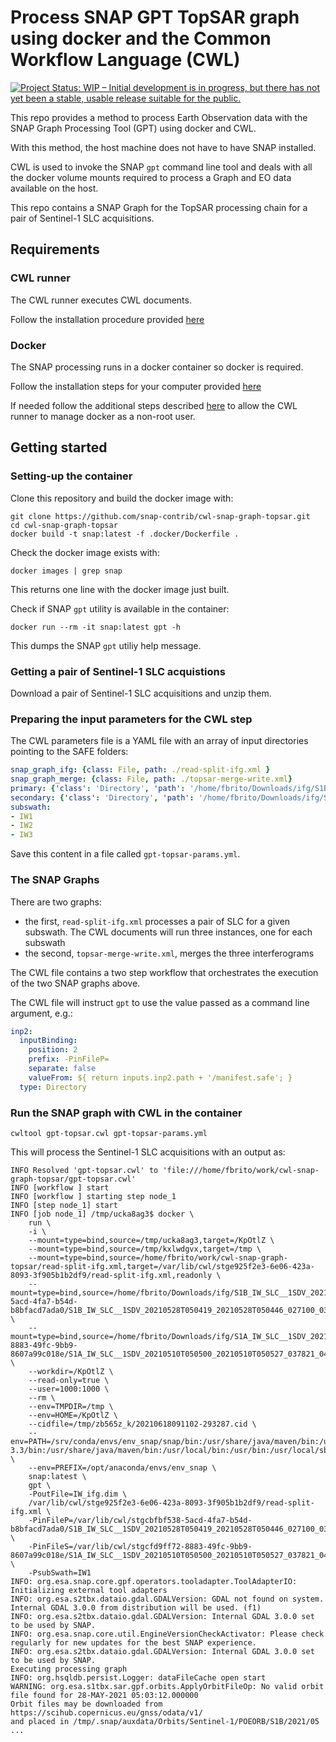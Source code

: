 # Process SNAP GPT TopSAR graph using docker and the Common Workflow Language (CWL)

[![Project Status: WIP – Initial development is in progress, but there has not yet been a stable, usable release suitable for the public.](https://www.repostatus.org/badges/latest/wip.svg)](https://www.repostatus.org/#wip)

This repo provides a method to process Earth Observation data with the SNAP Graph Processing Tool (GPT) using docker and CWL.

With this method, the host machine does not have to have SNAP installed. 

CWL is used to invoke the SNAP `gpt` command line tool and deals with all the docker volume mounts required to process a Graph and EO data available on the host.

This repo contains a SNAP Graph for the TopSAR processing chain for a pair of Sentinel-1 SLC acquisitions.


## Requirements

### CWL runner

The CWL runner executes CWL documents. 

Follow the installation procedure provided [here](https://github.com/common-workflow-language/cwltool#install)

### Docker

The SNAP processing runs in a docker container so docker is required. 

Follow the installation steps for your computer provided [here](https://docs.docker.com/get-docker/)

If needed follow the additional steps described [here](https://docs.docker.com/engine/install/linux-postinstall/) to allow the CWL runner to manage docker as a non-root user.

## Getting started 

### Setting-up the container

Clone this repository and build the docker image with:

```console
git clone https://github.com/snap-contrib/cwl-snap-graph-topsar.git
cd cwl-snap-graph-topsar
docker build -t snap:latest -f .docker/Dockerfile .
```

Check the docker image exists with:

```console
docker images | grep snap
```

This returns one line with the docker image just built.

Check if SNAP `gpt` utility is available in the container:

```console
docker run --rm -it snap:latest gpt -h
```

This dumps the SNAP `gpt` utiliy help message.

### Getting a pair of Sentinel-1 SLC acquistions

Download a pair of Sentinel-1 SLC acquisitions and unzip them.

### Preparing the input parameters for the CWL step

The CWL parameters file is a YAML file with an array of input directories pointing to the SAFE folders:

```yaml
snap_graph_ifg: {class: File, path: ./read-split-ifg.xml }
snap_graph_merge: {class: File, path: ./topsar-merge-write.xml}
primary: {'class': 'Directory', 'path': '/home/fbrito/Downloads/ifg/S1B_IW_SLC__1SDV_20210528T050419_20210528T050446_027100_033CC1_D1F1.SAFE' }
secondary: {'class': 'Directory', 'path': '/home/fbrito/Downloads/ifg/S1A_IW_SLC__1SDV_20210510T050500_20210510T050527_037821_0476C8_9B39.SAFE' }
subswath:
- IW1
- IW2
- IW3
```

Save this content in a file called `gpt-topsar-params.yml`.

### The SNAP Graphs

There are two graphs: 
- the first, `read-split-ifg.xml` processes a pair of SLC for a given subswath. The CWL documents will run three instances, one for each subswath
- the second, `topsar-merge-write.xml`, merges the three interferograms

The CWL file contains a two step workflow that orchestrates the execution of the two SNAP graphs above. 

The CWL file will instruct `gpt` to use the value passed as a command line argument, e.g.:

```yaml
inp2:
  inputBinding:
    position: 2
    prefix: -PinFileP=
    separate: false
    valueFrom: ${ return inputs.inp2.path + '/manifest.safe'; }
  type: Directory
```

### Run the SNAP graph with CWL in the container

```console
cwltool gpt-topsar.cwl gpt-topsar-params.yml
```

This will process the Sentinel-1 SLC acquisitions with an output as:

```console
INFO Resolved 'gpt-topsar.cwl' to 'file:///home/fbrito/work/cwl-snap-graph-topsar/gpt-topsar.cwl'
INFO [workflow ] start
INFO [workflow ] starting step node_1
INFO [step node_1] start
INFO [job node_1] /tmp/ucka8ag3$ docker \
    run \
    -i \
    --mount=type=bind,source=/tmp/ucka8ag3,target=/KpOtlZ \
    --mount=type=bind,source=/tmp/kxlwdgvx,target=/tmp \
    --mount=type=bind,source=/home/fbrito/work/cwl-snap-graph-topsar/read-split-ifg.xml,target=/var/lib/cwl/stge925f2e3-6e06-423a-8093-3f905b1b2df9/read-split-ifg.xml,readonly \
    --mount=type=bind,source=/home/fbrito/Downloads/ifg/S1B_IW_SLC__1SDV_20210528T050419_20210528T050446_027100_033CC1_D1F1.SAFE,target=/var/lib/cwl/stgcbfbf538-5acd-4fa7-b54d-b8bfacd7ada0/S1B_IW_SLC__1SDV_20210528T050419_20210528T050446_027100_033CC1_D1F1.SAFE,readonly \
    --mount=type=bind,source=/home/fbrito/Downloads/ifg/S1A_IW_SLC__1SDV_20210510T050500_20210510T050527_037821_0476C8_9B39.SAFE,target=/var/lib/cwl/stgcfd9ff72-8883-49fc-9bb9-8607a99c018e/S1A_IW_SLC__1SDV_20210510T050500_20210510T050527_037821_0476C8_9B39.SAFE,readonly \
    --workdir=/KpOtlZ \
    --read-only=true \
    --user=1000:1000 \
    --rm \
    --env=TMPDIR=/tmp \
    --env=HOME=/KpOtlZ \
    --cidfile=/tmp/zb565z_k/20210618091102-293287.cid \
    --env=PATH=/srv/conda/envs/env_snap/snap/bin:/usr/share/java/maven/bin:/usr/share/java/maven/bin:/opt/anaconda/bin:/opt/anaconda/condabin:/opt/anaconda/bin:/usr/lib64/qt-3.3/bin:/usr/share/java/maven/bin:/usr/local/bin:/usr/bin:/usr/local/sbin:/usr/sbin \
    --env=PREFIX=/opt/anaconda/envs/env_snap \
    snap:latest \
    gpt \
    -PoutFile=IW_ifg.dim \
    /var/lib/cwl/stge925f2e3-6e06-423a-8093-3f905b1b2df9/read-split-ifg.xml \
    -PinFileP=/var/lib/cwl/stgcbfbf538-5acd-4fa7-b54d-b8bfacd7ada0/S1B_IW_SLC__1SDV_20210528T050419_20210528T050446_027100_033CC1_D1F1.SAFE/manifest.safe \
    -PinFileS=/var/lib/cwl/stgcfd9ff72-8883-49fc-9bb9-8607a99c018e/S1A_IW_SLC__1SDV_20210510T050500_20210510T050527_037821_0476C8_9B39.SAFE/manifest.safe \
    -PsubSwath=IW1
INFO: org.esa.snap.core.gpf.operators.tooladapter.ToolAdapterIO: Initializing external tool adapters
INFO: org.esa.s2tbx.dataio.gdal.GDALVersion: GDAL not found on system. Internal GDAL 3.0.0 from distribution will be used. (f1)
INFO: org.esa.s2tbx.dataio.gdal.GDALVersion: Internal GDAL 3.0.0 set to be used by SNAP.
INFO: org.esa.snap.core.util.EngineVersionCheckActivator: Please check regularly for new updates for the best SNAP experience.
INFO: org.esa.s2tbx.dataio.gdal.GDALVersion: Internal GDAL 3.0.0 set to be used by SNAP.
Executing processing graph
INFO: org.hsqldb.persist.Logger: dataFileCache open start
WARNING: org.esa.s1tbx.sar.gpf.orbits.ApplyOrbitFileOp: No valid orbit file found for 28-MAY-2021 05:03:12.000000
Orbit files may be downloaded from https://scihub.copernicus.eu/gnss/odata/v1/
and placed in /tmp/.snap/auxdata/Orbits/Sentinel-1/POEORB/S1B/2021/05
...
```

